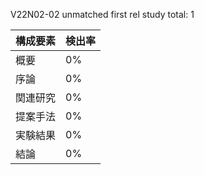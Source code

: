 V22N02-02 unmatched first rel study
total: 1

構成要素 | 検出率
 --- | ---
概要 |  0%
序論 |  0%
関連研究 |   0%
提案手法 |  0%
実験結果 |  0%
結論 |  0%
